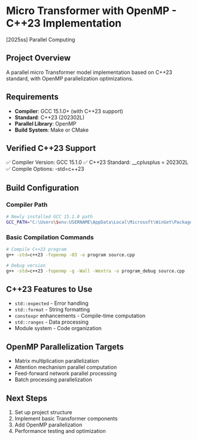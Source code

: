 # Micro Transformer with OpenMP - C++23 Implementation
[2025ss] Parallel Computing
## Project Overview
A parallel micro Transformer model implementation based on C++23 standard, with OpenMP parallelization optimizations.

## Requirements
- **Compiler**: GCC 15.1.0+ (with C++23 support)
- **Standard**: C++23 (202302L)
- **Parallel Library**: OpenMP
- **Build System**: Make or CMake

## Verified C++23 Support
✅ Compiler Version: GCC 15.1.0
✅ C++23 Standard: __cplusplus = 202302L
✅ Compile Options: -std=c++23

## Build Configuration

### Compiler Path
```bash
# Newly installed GCC 15.1.0 path
GCC_PATH="C:\Users\$env:USERNAME\AppData\Local\Microsoft\WinGet\Packages\BrechtSanders.WinLibs.POSIX.MSVCRT_Microsoft.Winget.Source_8wekyb3d8bbwe\mingw64\bin"
```

### Basic Compilation Commands
```bash
# Compile C++23 program
g++ -std=c++23 -fopenmp -O3 -o program source.cpp

# Debug version
g++ -std=c++23 -fopenmp -g -Wall -Wextra -o program_debug source.cpp
```

## C++23 Features to Use
- `std::expected` - Error handling
- `std::format` - String formatting
- `constexpr` enhancements - Compile-time computation
- `std::ranges` - Data processing
- Module system - Code organization

## OpenMP Parallelization Targets
- Matrix multiplication parallelization
- Attention mechanism parallel computation
- Feed-forward network parallel processing
- Batch processing parallelization

## Next Steps
1. Set up project structure
2. Implement basic Transformer components
3. Add OpenMP parallelization
4. Performance testing and optimization
